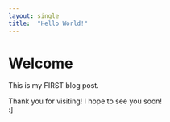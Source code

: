 ```yaml
---
layout: single
title:  "Hello World!"
---
```


# Welcome

This is my FIRST blog post.

Thank you for visiting! I hope to see you soon!  
:]
